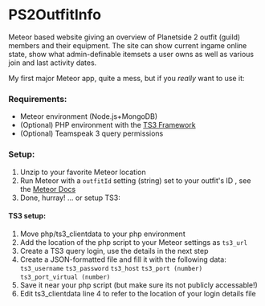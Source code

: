# PS2OutfitInfo
Meteor based website giving an overview of Planetside 2 outfit (guild) members and their equipment.
The site can show current ingame online state, show what admin-definable itemsets a user owns as well as various join and last activity dates.

My first major Meteor app, quite a mess, but if you _really_ want to use it:

### Requirements:
* Meteor environment (Node.js+MongoDB)
* (Optional) PHP environment with the [TS3 Framework](https://docs.planetteamspeak.com/ts3/php/framework/)
* (Optional) Teamspeak 3 query permissions

### Setup:
1. Unzip to your favorite Meteor location
2. Run Meteor with a `outfitId` setting (string) set to your outfit's ID , see the [Meteor Docs](http://docs.meteor.com/#/full/meteor_settings)
3. Done, hurray! ... or setup TS3:

#### TS3 setup:
1. Move php/ts3_clientdata to your php environment
2. Add the location of the php script to your Meteor settings as `ts3_url`
3. Create a TS3 query login, use the details in the next step
4. Create a JSON-formatted file and fill it with the following data:
`ts3_username`
`ts3_password`
`ts3_host`
`ts3_port (number)`
`ts3_port_virtual (number)`
5. Save it near your php script (but make sure its not publicly accessable!)
6. Edit ts3_clientdata line 4 to refer to the location of your login details file


